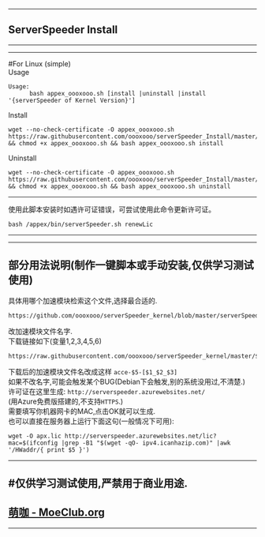 -----------------------------   
##  ServerSpeeder Install     
-----------------------------      
----------------------------- 
#For Linux (simple)   
Usage    
```
Usage:     
      bash appex_oooxooo.sh [install |uninstall |install '{serverSpeeder of Kernel Version}']     
```
Install
```
wget --no-check-certificate -O appex_oooxooo.sh https://raw.githubusercontent.com/oooxooo/serverSpeeder_Install/master/appex_oooxooo.sh && chmod +x appex_oooxooo.sh && bash appex_oooxooo.sh install

```    
Uninstall    
```
wget --no-check-certificate -O appex_oooxooo.sh https://raw.githubusercontent.com/oooxooo/serverSpeeder_Install/master/appex_oooxooo.sh && chmod +x appex_oooxooo.sh && bash appex_oooxooo.sh uninstall

```  
-----------------------------     
使用此脚本安装时如遇许可证错误，可尝试使用此命令更新许可证。
```    
bash /appex/bin/serverSpeeder.sh renewLic
```

-----------------------------
-----------------------------    
部分用法说明(制作一键脚本或手动安装,仅供学习测试使用)
-----------------------------
具体用哪个加速模块检索这个文件,选择最合适的.         
```
https://github.com/oooxooo/serverSpeeder_kernel/blob/master/serverSpeeder.txt
```
改加速模块文件名字.       
下载链接如下(变量$1,$2,$3,$4,$5,$6)   
```
https://raw.githubusercontent.com/oooxooo/serverSpeeder_kernel/master/$1/$2/$3/$4/$5/$6
```
下载后的加速模块文件名改成这样  ```acce-$5-[$1_$2_$3]```            
如果不改名字,可能会触发某个BUG(Debian下会触发,别的系统没用过,不清楚.)           
许可证在这里生成: ```http://serverspeeder.azurewebsites.net/```             
(用Azure免费版搭建的,不支持```HTTPS```.)          
需要填写你机器网卡的MAC,点击OK就可以生成.                 
也可以直接在服务器上运行下面这句(一般情况下可用):      
```
wget -O apx.lic http://serverspeeder.azurewebsites.net/lic?mac=$(ifconfig |grep -B1 "$(wget -qO- ipv4.icanhazip.com)" |awk '/HWaddr/{ print $5 }')

```     
-----------------------------    
#仅供学习测试使用,严禁用于商业用途.
-----------------------------   
[萌咖 - MoeClub.org](https://MoeClub.org)    
-----------------------------      
-----------------------------   
